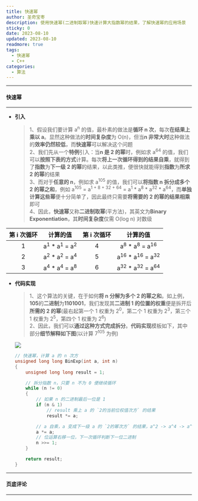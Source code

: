 ```yaml
---
title: 快速幂
author: 圣奇宝枣
description: 使用快速幂(二进制取幂)快速计算大指数幂的结果，了解快速幂的应用场景
sticky: 0
date: 2023-08-10
updated: 2023-08-10
readmore: true
tags:
  - 快速幂
  - C++
categories:
  - 算法
---
```


---

#### **快速幂**

---

- **引入**

  > 1、假设我们要计算 a<sup>n</sup> 的值，最朴素的做法是**循环 n 次**，每次**在结果上乘以 a**。显然这种做法的**时间复杂度**为 O(n)，但当**n 非常大时**这种做法的**效率仍然较低**，而**快速幂**可以解决这个问题  
  > 2、我们先从一个**特例**引入：当**n 是 2 的幂**时，例如求 a<sup>64</sup> 的值，我们可以**按照下表的方式**计算。每次**将上一次循环得到的结果自乘**，就得到了**指数**为**下一级 2 的幂**的结果，以此类推，便很快就能得到**指数**为**所求 2 的幂**的结果  
  > 3、而对于**任意的 n**，例如求 a<sup>105</sup> 的值，我们可以**将指数 n 拆分成多个 2 的幂之和**，例如 a<sup>105</sup> = a<sup>1 + 8 + 32 + 64</sup> = a<sup>1</sup> \* a<sup>8</sup> \* a<sup>32</sup> \* a<sup>64</sup>，而**单独计算这些幂**便十分简单了，因此最终只需要**将需要的 2 的幂的结果相乘**即可  
  > 4、因此，**快速幂**又称**二进制取幂**(平方法)，其英文为**Binary Exponentiation**，其**时间复杂度**仅需 O(log n) 对数级

<!-- more -->

| 第 i 次循环 |                    计算的值                    | 第 i 次循环 |                     计算的值                      |
| :---------: | :--------------------------------------------: | :---------: | :-----------------------------------------------: |
|      1      | a<sup>1</sup> \* a<sup>1</sup> = a<sup>2</sup> |      4      |  a<sup>8</sup> \* a<sup>8</sup> = a<sup>16</sup>  |
|      2      | a<sup>2</sup> \* a<sup>2</sup> = a<sup>4</sup> |      5      | a<sup>16</sup> \* a<sup>16</sup> = a<sup>32</sup> |
|      3      | a<sup>4</sup> \* a<sup>4</sup> = a<sup>8</sup> |      6      | a<sup>32</sup> \* a<sup>32</sup> = a<sup>64</sup> |

- **代码实现**

  > 1、这个算法的关键，在于如何**将 n 分解为多个 2 的幂之和**。如上例，**105**的**二进制**为**1101001**，我们发现其**二进制 1 的位置的权重**便是拆开后**所需的 2 的幂**(最右起第一个 1 权重为 2<sup>0</sup>，第二个 1 权重为 2<sup>3</sup>，第三个 1 权重为 2<sup>5</sup>，第四个 1 权重为 2<sup>6</sup>)  
  > 2、因此，我们可以**通过这种方式完成拆分**。**代码实现**模板如下，其中部分**细节解释如下图**(以计算 7<sup>105</sup> 为例)

  ![](https://cdn.jsdelivr.net/gh/ShengQiBaoZao/Image/blog/算法/快速幂.png)

  ```cpp
  // 快速幂，计算 a 的 n 次方
  unsigned long long BinExp(int a, int n)
  {
      unsigned long long result = 1;

      // 拆分指数 n，只要 n 不为 0 便继续循环
      while (n != 0)
      {
          // 如果 n 的二进制最后一位是 1
          if (n & 1)
              // result 乘上 a 的 `2的当前位权值次方` 的结果
              result *= a;

          // a 自乘，a 变成下一级 a 的 `2的幂次方` 的结果，a^2 -> a^4 -> a^8
          a *= a;
          // 位运算右移一位，下一次循环判断下一位二进制
          n >>= 1;
      }

      return result;
  }
  ```

---

#### **页底评论**

---
